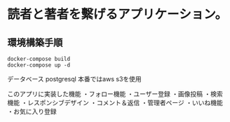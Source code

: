 # 読者と著者を繫げるアプリケーション。


## 環境構築手順
```
docker-compose build
docker-compose up -d
```

データベース postgresql 本番ではaws s3を使用

このアプリに実装した機能
  ・フォロー機能
  ・ユーザー登録
  ・画像投稿
  ・検索機能
  ・レスポンシブデザイン
  ・コメント＆返信
  ・管理者ページ
  ・いいね機能
  ・お気に入り登録
